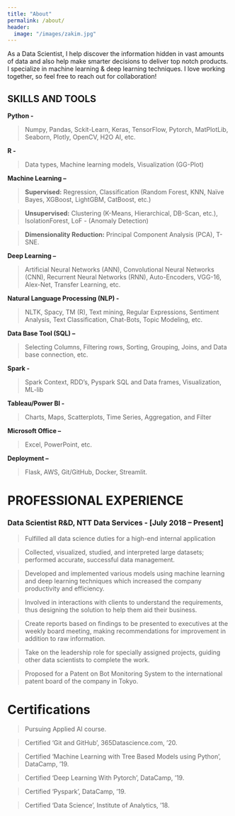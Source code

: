 ```yaml
---
title: "About"
permalink: /about/
header:
  image: "/images/zakim.jpg"
---
```


As a Data Scientist, I help discover the information hidden in vast amounts of data and also help make smarter decisions to deliver top notch products. I specialize in machine learning & deep learning techniques. I love working together, so feel free to reach out for collaboration!

## SKILLS AND TOOLS

**Python -** 

> Numpy, Pandas, Sckit-Learn, Keras, TensorFlow, Pytorch, MatPlotLib, Seaborn, Plotly, OpenCV, H2O AI, etc.

**R -** 

> Data types, Machine learning models, Visualization (GG-Plot)

**Machine Learning –**

> **Supervised:** Regression, Classification (Random Forest, KNN, Naïve Bayes, XGBoost, LightGBM, CatBoost, etc.)

> **Unsupervised:** Clustering (K-Means, Hierarchical, DB-Scan, etc.), IsolationForest, LoF - (Anomaly Detection)

> **Dimensionality Reduction:** Principal Component Analysis (PCA), T-SNE.	

**Deep Learning –** 

> Artificial Neural Networks (ANN), Convolutional Neural Networks (CNN), Recurrent Neural Networks (RNN), Auto-Encoders, VGG-16, Alex-Net, Transfer Learning, etc.
	
**Natural Language Processing (NLP) -** 

> NLTK, Spacy, TM (R), Text mining, Regular Expressions, Sentiment Analysis, Text Classification, Chat-Bots, Topic Modeling, etc.
	
**Data Base Tool (SQL) –** 

> Selecting Columns, Filtering rows, Sorting, Grouping, Joins, and Data base connection, etc.

**Spark -** 

> Spark Context, RDD’s, Pyspark SQL and Data frames, Visualization, ML-lib

**Tableau/Power BI -** 

> Charts, Maps, Scatterplots, Time Series, Aggregation, and Filter

**Microsoft Office –** 

> Excel, PowerPoint, etc.

**Deployment –** 

> Flask, AWS, Git/GitHub, Docker, Streamlit.

# PROFESSIONAL EXPERIENCE

### Data Scientist R&D, NTT Data Services - [July 2018 – Present]

> Fulfilled all data science duties for a high-end internal application

> Collected, visualized, studied, and interpreted large datasets; performed accurate, successful data management.

> Developed and implemented various models using machine learning and deep learning techniques which increased the company productivity and efficiency.

> Involved in interactions with clients to understand the requirements, thus designing the solution to help them aid their business.

> Create reports based on findings to be presented to executives at the weekly board meeting, making recommendations for improvement in addition to raw information.

> Take on the leadership role for specially assigned projects, guiding other data scientists to complete the work.

> Proposed for a Patent on Bot Monitoring System to the international patent board of the company in Tokyo.

# Certifications
> Pursuing Applied AI course.

> Certified ‘Git and GitHub’, 365Datascience.com, ’20.

> Certified ‘Machine Learning with Tree Based Models using Python’, DataCamp, ’19.

> Certified ‘Deep Learning With Pytorch’, DataCamp, ’19.

> Certified ‘Pyspark’, DataCamp, ’19.

> Certified ‘Data Science’, Institute of Analytics, ’18.

